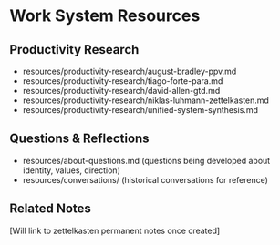 # Work System Resources

## Productivity Research
- resources/productivity-research/august-bradley-ppv.md
- resources/productivity-research/tiago-forte-para.md
- resources/productivity-research/david-allen-gtd.md
- resources/productivity-research/niklas-luhmann-zettelkasten.md
- resources/productivity-research/unified-system-synthesis.md

## Questions & Reflections
- resources/about-questions.md (questions being developed about identity, values, direction)
- resources/conversations/ (historical conversations for reference)

## Related Notes
[Will link to zettelkasten permanent notes once created]
